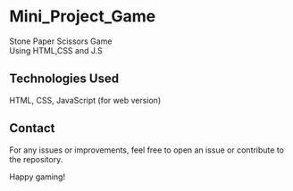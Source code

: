 # Mini_Project_Game

Stone Paper Scissors Game
<br>
Using HTML,CSS and J.S
## Technologies Used
HTML, CSS, JavaScript (for web version)
## Contact
For any issues or improvements, feel free to open an issue or contribute to the repository.

Happy gaming!
